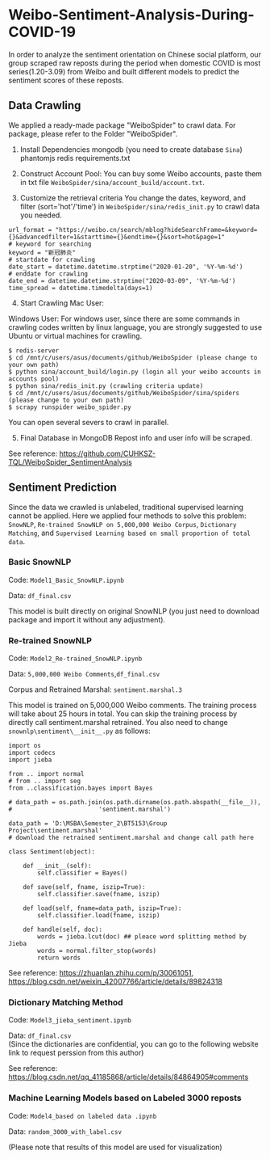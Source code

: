 # Weibo-Sentiment-Analysis-During-COVID-19
In order to analyze the sentiment orientation on Chinese social platform, our group scraped raw reposts during the period when domestic COVID is most series(1.20-3.09) from Weibo and built different models to predict the sentiment scores of these reposts.

## Data Crawling
We applied a ready-made package "WeiboSpider" to crawl data. For package, please refer to the Folder "WeiboSpider".

1. Install Dependencies
mongodb (you need to create database `Sina`)
phantomjs
redis
requirements.txt

2. Construct Account Pool:
You can buy some Weibo accounts, paste them in txt file `WeiboSpider/sina/account_build/account.txt`.

3. Customize the retrieval criteria
You change the dates, keyword, and filter (sort='hot'/'time') in `WeiboSpider/sina/redis_init.py` to crawl data you needed.
```
url_format = "https://weibo.cn/search/mblog?hideSearchFrame=&keyword={}&advancedfilter=1&starttime={}&endtime={}&sort=hot&page=1"
# keyword for searching
keyword = "新冠肺炎"
# startdate for crawling
date_start = datetime.datetime.strptime("2020-01-20", '%Y-%m-%d')
# enddate for crawling
date_end = datetime.datetime.strptime("2020-03-09", '%Y-%m-%d')
time_spread = datetime.timedelta(days=1)
```
4. Start Crawling
Mac User:  

Windows User: For windows user, since there are some commands in crawling codes written by linux language, you are strongly suggested to use Ubuntu or virtual machines for crawling.  

```
$ redis-server
$ cd /mnt/c/users/asus/documents/github/WeiboSpider (please change to your own path)
$ python sina/account_build/login.py (login all your weibo accounts in accounts pool)
$ python sina/redis_init.py (crawling criteria update)
$ cd /mnt/c/users/asus/documents/github/WeiboSpider/sina/spiders (please change to your own path)
$ scrapy runspider weibo_spider.py
```  

You can open several severs to crawl in parallel.  

5. Final Database in MongoDB
Repost info and user info will be scraped.

See reference: https://github.com/CUHKSZ-TQL/WeiboSpider_SentimentAnalysis

## Sentiment Prediction
Since the data we crawled is unlabeled, traditional supervised learning cannot be applied. Here we applied four methods to solve this problem: ```SnowNLP```, ```Re-trained SnowNLP on 5,000,000 Weibo Corpus```, ```Dictionary Matching```, and ```Supervised Learning based on small proportion of total data```.
### Basic SnowNLP
Code: ```Model1_Basic_SnowNLP.ipynb```  

Data: ```df_final.csv```  

This model is built directly on original SnowNLP (you just need to download package and import it without any adjustment).  

### Re-trained SnowNLP
Code: ```Model2_Re-trained_SnowNLP.ipynb```  

Data: ```5,000,000 Weibo Comments```,```df_final.csv```  

Corpus and Retrained Marshal: ```sentiment.marshal.3```  

This model is trained on 5,000,000 Weibo comments. The training process will take about 25 hours in total. You can skip the training process by directly call sentiment.marshal retrained. You also need to change ```snownlp\sentiment\__init__.py``` as follows:  

```
import os
import codecs
import jieba

from .. import normal
# from .. import seg
from ..classification.bayes import Bayes

# data_path = os.path.join(os.path.dirname(os.path.abspath(__file__)),
#                        'sentiment.marshal')

data_path = 'D:\MSBA\Semester_2\BT5153\Group Project\sentiment.marshal' 
# download the retrained sentiment.marshal and change call path here

class Sentiment(object):

    def __init__(self):
        self.classifier = Bayes()

    def save(self, fname, iszip=True):
        self.classifier.save(fname, iszip)

    def load(self, fname=data_path, iszip=True):
        self.classifier.load(fname, iszip)

    def handle(self, doc):
        words = jieba.lcut(doc) ## pleace word splitting method by Jieba
        words = normal.filter_stop(words)
        return words
```  
See reference: https://zhuanlan.zhihu.com/p/30061051, https://blog.csdn.net/weixin_42007766/article/details/89824318  

### Dictionary Matching Method
Code: ```Model3_jieba_sentiment.ipynb```   

Data: ```df_final.csv```  
(Since the dictionaries are confidential, you can go to the following website link to request perssion from this author)  

See reference: https://blog.csdn.net/qq_41185868/article/details/84864905#comments

### Machine Learning Models based on Labeled 3000 reposts
Code: ```Model4_based on labeled data .ipynb```   

Data: ```random_3000_with_label.csv```  

(Please note that results of this model are used for visualization)
